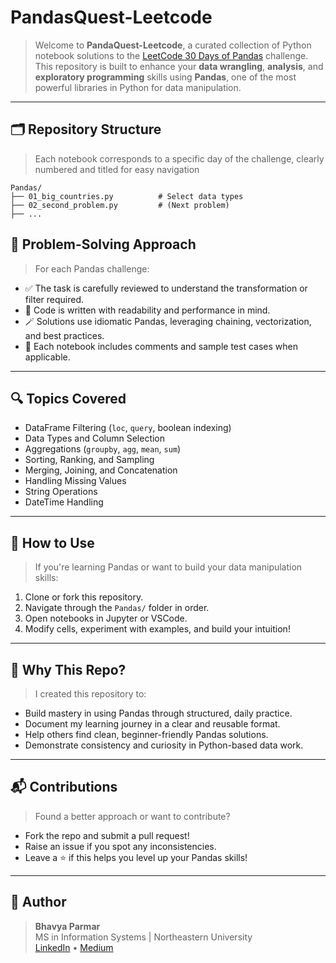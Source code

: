 # PandasQuest-Leetcode 

> Welcome to **PandaQuest-Leetcode**, a curated collection of Python notebook solutions to the [LeetCode 30 Days of Pandas](https://leetcode.com/studyplan/30-days-of-pandas/) challenge. This repository is built to enhance your **data wrangling**, **analysis**, and **exploratory programming** skills using **Pandas**, one of the most powerful libraries in Python for data manipulation. 

---

## 🗂️ Repository Structure

> Each notebook corresponds to a specific day of the challenge, clearly numbered and titled for easy navigation
```
Pandas/
├── 01_big_countries.py          # Select data types
├── 02_second_problem.py         # (Next problem)
├── ...

```

## 📌 Problem-Solving Approach

> For each Pandas challenge:

- ✅  The task is carefully reviewed to understand the transformation or filter required.
- 🧠 Code is written with readability and performance in mind.
- 🪄 Solutions use idiomatic Pandas, leveraging chaining, vectorization, and best practices.
- 🧪 Each notebook includes comments and sample test cases when applicable.

---

## 🔍 Topics Covered

- DataFrame Filtering (`loc`, `query`, boolean indexing)
- Data Types and Column Selection
- Aggregations (`groupby`, `agg`, `mean`, `sum`)
- Sorting, Ranking, and Sampling
- Merging, Joining, and Concatenation
- Handling Missing Values
- String Operations
- DateTime Handling

---

## 🚀 How to Use

> If you're learning Pandas or want to build your data manipulation skills:

1. Clone or fork this repository.
2. Navigate through the `Pandas/` folder in order.
3. Open notebooks in Jupyter or VSCode.
4. Modify cells, experiment with examples, and build your intuition!

---

## 🧠 Why This Repo?

> I created this repository to:

- Build mastery in using Pandas through structured, daily practice.
- Document my learning journey in a clear and reusable format.
- Help others find clean, beginner-friendly Pandas solutions.
- Demonstrate consistency and curiosity in Python-based data work.

---

## 📬 Contributions

> Found a better approach or want to contribute?

- Fork the repo and submit a pull request!
- Raise an issue if you spot any inconsistencies.
- Leave a ⭐ if this helps you level up your Pandas skills!

---

## 📎 Author

> **Bhavya Parmar**  
> MS in Information Systems | Northeastern University  
> [LinkedIn](https://www.linkedin.com/in/bhavya-parmar-b8b3a0172/) • [Medium](https://medium.com/@bhavyasparmar402)
